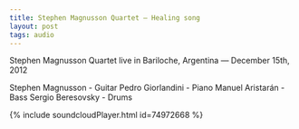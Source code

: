 ```yaml
---
title: Stephen Magnusson Quartet — Healing song
layout: post
tags: audio
---
```


Stephen Magnusson Quartet live in Bariloche, Argentina — December 15th, 2012

Stephen Magnusson - Guitar
Pedro Giorlandini - Piano
Manuel Aristarán - Bass
Sergio Beresovsky - Drums

{% include soundcloudPlayer.html id=74972668 %}
